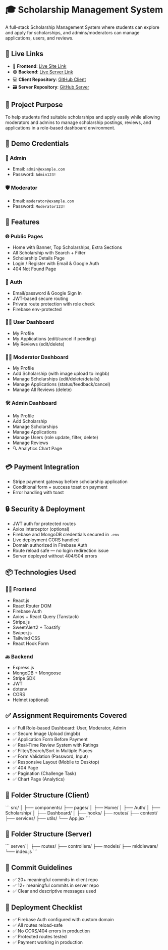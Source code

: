 # 🎓 Scholarship Management System

A full-stack Scholarship Management System where students can explore and apply for scholarships, and admins/moderators can manage applications, users, and reviews.

## 🔗 Live Links

- 🔴 **Frontend**: [Live Site Link](https://your-frontend-site-url.com)
- 🟢 **Backend**: [Live Server Link](https://your-backend-server-url.com)
- 💻 **Client Repository**: [GitHub Client](https://github.com/your-username/client-repo)
- 🗃️ **Server Repository**: [GitHub Server](https://github.com/your-username/server-repo)

## 🧾 Project Purpose

To help students find suitable scholarships and apply easily while allowing moderators and admins to manage scholarship postings, reviews, and applications in a role-based dashboard environment.

## 👤 Demo Credentials

### 🔐 Admin
- Email: `admin@example.com`
- Password: `Admin123!`

### 🛡️ Moderator
- Email: `moderator@example.com`
- Password: `Moderator123!`

## 🧩 Features

### 🌐 Public Pages
- Home with Banner, Top Scholarships, Extra Sections
- All Scholarship with Search + Filter
- Scholarship Details Page
- Login / Register with Email & Google Auth
- 404 Not Found Page

### 👤 Auth
- Email/password & Google Sign In
- JWT-based secure routing
- Private route protection with role check
- Firebase env-protected

### 👨‍🎓 User Dashboard
- My Profile
- My Applications (edit/cancel if pending)
- My Reviews (edit/delete)

### 🧑‍🏫 Moderator Dashboard
- My Profile
- Add Scholarship (with image upload to imgbb)
- Manage Scholarships (edit/delete/details)
- Manage Applications (status/feedback/cancel)
- Manage All Reviews (delete)

### 🛠️ Admin Dashboard
- My Profile
- Add Scholarship
- Manage Scholarships
- Manage Applications
- Manage Users (role update, filter, delete)
- Manage Reviews
- 🔍 Analytics Chart Page

## 💳 Payment Integration

- Stripe payment gateway before scholarship application
- Conditional form + success toast on payment
- Error handling with toast

## 🔒 Security & Deployment

- JWT auth for protected routes
- Axios interceptor (optional)
- Firebase and MongoDB credentials secured in `.env`
- Live deployment CORS handled
- Domain authorized in Firebase Auth
- Route reload safe — no login redirection issue
- Server deployed without 404/504 errors

## 📦 Technologies Used

### 🧑‍💻 Frontend
- React.js
- React Router DOM
- Firebase Auth
- Axios + React Query (Tanstack)
- Stripe.js
- SweetAlert2 + Toastify
- Swiper.js
- Tailwind CSS
- React Hook Form

### 🔙 Backend
- Express.js
- MongoDB + Mongoose
- Stripe SDK
- JWT
- dotenv
- CORS
- Helmet (optional)

## ✅ Assignment Requirements Covered

- ✅ Full Role-based Dashboard: User, Moderator, Admin
- ✅ Secure Image Upload (imgbb)
- ✅ Application Form Before Payment
- ✅ Real-Time Review System with Ratings
- ✅ Filter/Search/Sort in Multiple Places
- ✅ Form Validation (Password, Input)
- ✅ Responsive Layout (Mobile to Desktop)
- ✅ 404 Page
- ✅ Pagination (Challenge Task)
- ✅ Chart Page (Analytics)

## 📁 Folder Structure (Client)

\`\`\`
src/
│
├── components/
├── pages/
│   ├── Home/
│   ├── Auth/
│   ├── Scholarship/
│   ├── Dashboard/
│
├── hooks/
├── routes/
├── context/
├── services/
├── utils/
└── App.jsx
\`\`\`

## 📁 Folder Structure (Server)

\`\`\`
server/
│
├── routes/
├── controllers/
├── models/
├── middleware/
└── index.js
\`\`\`





## 📌 Commit Guidelines

- ✅ 20+ meaningful commits in client repo
- ✅ 12+ meaningful commits in server repo
- ✅ Clear and descriptive messages used

## 🏁 Deployment Checklist

- ✅ Firebase Auth configured with custom domain
- ✅ All routes reload-safe
- ✅ No CORS/404 errors in production
- ✅ Protected routes tested
- ✅ Payment working in production